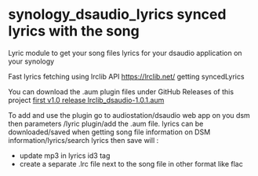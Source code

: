 # synology_dsaudio_lyrics synced lyrics with the song
Lyric module to get your song files lyrics for your dsaudio application on your synology

Fast lyrics fetching using lrclib API https://lrclib.net/ getting syncedLyrics

You can download the .aum plugin files under GitHub Releases of this project
[first v1.0 release lrclib_dsaudio-1.0.1.aum](https://github.com/oukidotcom/synology_dsaudio_lyrics/releases/tag/lrclib_dsaudio-1.0.1)


To add and use the plugin go to audiostation/dsaudio web app on you dsm then parameters /lyric plugin/add the .aum file.
lyrics can be downloaded/saved when getting song file information on DSM information/lyrics/search lyrics then save will  :
- update mp3 in lyrics id3 tag
- create a separate .lrc file next to the song file in other format like flac
